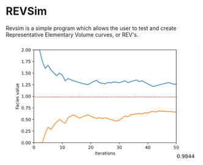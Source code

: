 # REVSim
 Revsim is a simple program which allows the user to test and create Representative Elementary Volume curves, or REV's.

![image](/images/1.png)
